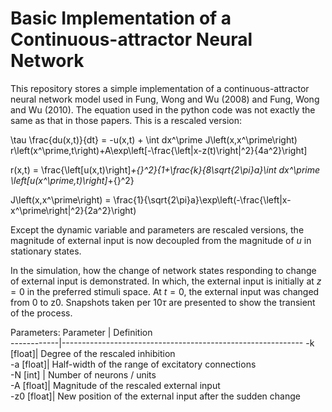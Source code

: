 # Basic Implementation of a Continuous-attractor Neural Network

This repository stores a simple implementation of a continuous-attractor neural network model used in Fung, Wong and Wu (2008) and Fung, Wong and Wu (2010). The equation used in the python code was not exactly the same as that in those papers. This is a rescaled version:

\tau \frac{du(x,t)}{dt} = -u(x,t) + \int dx^\prime J\left(x,x^\prime\right) r\left(x^\prime,t\right)+A\exp\left[-\frac{\left|x-z(t)\right|^2}{4a^2}\right]

r(x,t) = \frac{\left[u(x,t)\right]_+{}^2}{1+\frac{k}{8\sqrt{2\pi}a}\int dx^\prime \left[u(x^\prime,t)\right]_+{}^2}

J\left(x,x^\prime\right) = \frac{1}{\sqrt{2\pi}a}\exp\left(-\frac{\left|x-x^\prime\right|^2}{2a^2}\right)

Except the dynamic variable and parameters are rescaled versions, the magnitude of external input is now decoupled from the magnitude of $u$ in stationary states.

In the simulation, how the change of network states responding to change of external input is demonstrated. In which, the external input is initially at $z=0$ in the preferred stimuli space. At $t=0$, the external input was changed from 0 to z0. Snapshots taken per $10 \tau$ are presented to show the transient of the process.

Parameters: 
 Parameter  | Definition                                                  
------------|------------------------------------------------------------
 -k  [float]| Degree of the rescaled inhibition                           
 -a  [float]| Half-width of the range of excitatory connections           
 -N  [int]  | Number of neurons / units                                   
 -A  [float]| Magnitude of the rescaled external input                   
 -z0 [float]| New position of the external input after the sudden change 

